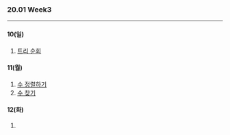 ### 20.01 Week3

-------

#### 10(일)

1. [트리 순회](https://www.acmicpc.net/problem/1991)


#### 11(월)

1. [수 정렬하기](https://www.acmicpc.net/problem/2750)
2. [수 찾기](https://www.acmicpc.net/problem/1920)


#### 12(화)

1. 